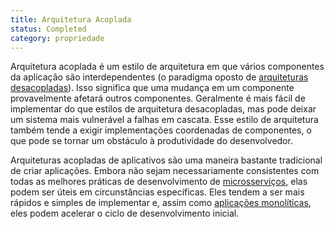 ```yaml
---
title: Arquitetura Acoplada
status: Completed
category: propriedade
---
```


Arquitetura acoplada é um estilo de arquitetura em que vários componentes da aplicação são interdependentes (o paradigma oposto de [arquiteturas desacopladas](/loosely_coupled_architecture/)). Isso significa que uma mudança em um componente provavelmente afetará outros componentes. Geralmente é mais fácil de implementar do que estilos de arquitetura desacopladas, mas pode deixar um sistema mais vulnerável a falhas em cascata. Esse estilo de arquitetura também tende a exigir implementações coordenadas de componentes, o que pode se tornar um obstáculo à produtividade do desenvolvedor.

Arquiteturas acopladas de aplicativos são uma maneira bastante tradicional de criar aplicações. Embora não sejam necessariamente consistentes com todas as melhores práticas de desenvolvimento de [microsserviços](/microservices/), elas podem ser úteis em circunstâncias específicas. Eles tendem a ser mais rápidos e simples de implementar e, assim como [aplicações monolíticas](/monolithic_apps/), eles podem acelerar o ciclo de desenvolvimento inicial.
